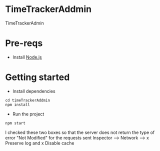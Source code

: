 # TimeTrackerAddmin
TimeTrackerAdmin

# Pre-reqs
- Install [Node.js](https://nodejs.org/en/)

# Getting started

- Install dependencies
```
cd timeTrackerAddmin
npm install
```

- Run the project
```
npm start
```
I checked these two boxes so that the server does not return the type of error "Not Modified" for the requests sent
Inspector --> Network --> x Preserve log and x Disable cache